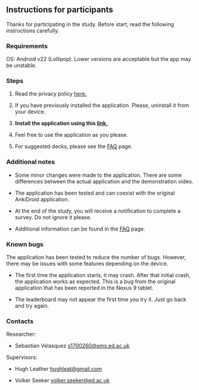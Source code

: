 ## Instructions for participants

Thanks for participating in the study. Before start, read the following instructions carefully.

### Requirements

OS: Android v22 (Lollipop). Lower versions are acceptable but the app may be unstable.

### Steps

1. Read the privacy policy [here.](https://gist.github.com/sosegon/9d1fdfc4293c1ae942b87727d6d4e681)

2. If you have previously installed the application. Please, uninstall it from your device.

3. **Install the application using this [link.](https://play.google.com/store/apps/details?id=com.ichi2.anki.connection)**

4. Feel free to use the application as you please.

5. For suggested decks, please see the [FAQ](https://gist.github.com/sosegon/5e3419a77a75eb71ea545b3384bd0895) page.

### Additional notes

- Some minor changes were made to the application. There are some differences between the actual application and the demonstration video.

- The application has been tested and can coexist with the original AnkiDroid application.

- At the end of the study, you will receive a notification to complete a survey. Do not ignore it please.

- Additional information can be found in the [FAQ](https://gist.github.com/sosegon/5e3419a77a75eb71ea545b3384bd0895) page.

### Known bugs

The application has been tested to reduce the number of bugs. However, there may be issues with some features depending on the device.

- The first time the application starts, it may crash. After that initial crash, the application works as expected. This is a bug from the original application that has been reported in the Nexus 9 tablet.

- The leaderboard may not appear the first time you try it. Just go back and try again.

### Contacts

Researcher: 

- Sebastian Velasquez s1700260@sms.ed.ac.uk

Supervisors: 

- Hugh Leather hughleat@gmail.com

- Volker Seeker volker.seeker@ed.ac.uk